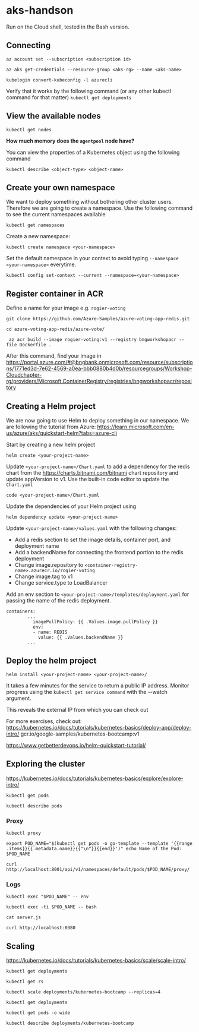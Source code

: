 # aks-handson



Run on the Cloud shell, tested in the Bash version.

## Connecting 

`az account set --subscription <subscription id>`

`az aks get-credentials --resource-group <aks-rg> --name <aks-name>`

`kubelogin convert-kubeconfig -l azurecli`

Verify that it works by the following command (or any other kubectl command for that matter)
`kubectl get deployments`

## View the available nodes

`kubectl get nodes`

**How much memory does the `agentpool` node have?**

You can view the properties of a Kubernetes object using the following command

`kubectl describe <object-type> <object-name>`

## Create your own namespace
We want to deploy something without bothering other cluster users. Therefore we are going to create a namespace. Use the following command to see the current namespaces available

`kubectl get namespaces`

Create a new namespace:

`kubectl create namespace <your-namespace>`

Set the default namespace in your context to avoid typing `--namespace <your-namespace>` everytime.

`kubectl config set-context --current --namespace=<your-namespace>`

## Register container in ACR

Define a name for your image e.g. `rogier-voting`

`git clone https://github.com/Azure-Samples/azure-voting-app-redis.git`

`cd azure-voting-app-redis/azure-vote/`


` az acr build --image rogier-voting:v1 --registry bngworkshopacr --file Dockerfile .`

After this command, find your image in https://portal.azure.com/#@bngbank.onmicrosoft.com/resource/subscriptions/1771ed3d-7e62-4569-a0ea-bbb0880b4d0b/resourcegroups/Workshop-Cloudchapter-rg/providers/Microsoft.ContainerRegistry/registries/bngworkshopacr/repository

## Creating a Helm project
We are now going to use Helm to deploy something in our namespace. We are following the tutorial from Azure: https://learn.microsoft.com/en-us/azure/aks/quickstart-helm?tabs=azure-cli

Start by creating a new helm project

`helm create <your-project-name>`

Update `<your-project-name>/Chart.yaml` to add a dependency for the redis chart from the https://charts.bitnami.com/bitnami chart repository and update appVersion to v1. Use the built-in code editor to update the `Chart.yaml`
  
`code <your-project-name>/Chart.yaml `
  
Update the dependencies of your Helm project using
  
`helm dependency update <your-project-name>`
  
Update `<your-project-name>/values.yaml` with the following changes:
- Add a redis section to set the image details, container port, and deployment name
- Add a backendName for connecting the frontend portion to the redis deployment
- Change image.repository to `<container-registry-name>.azurecr.io/rogier-voting`
- Change image.tag to v1
- Change service.type to LoadBalancer
 
Add an env section to `<your-project-name>/templates/deployment.yaml` for passing the name of the redis deployment.

```
containers:
        ...
          imagePullPolicy: {{ .Values.image.pullPolicy }}
          env:
          - name: REDIS
            value: {{ .Values.backendName }}
        ...
```

## Deploy the helm project

`helm install <your-project-name> <your-project-name>/`

It takes a few minutes for the service to return a public IP address. Monitor progress using the `kubectl get service command` with the --watch argument.

This reveals the external IP from which you can check out 
  
For more exercises, check out:
https://kubernetes.io/docs/tutorials/kubernetes-basics/deploy-app/deploy-intro/
gcr.io/google-samples/kubernetes-bootcamp:v1

https://www.getbetterdevops.io/helm-quickstart-tutorial/


## Exploring the cluster

https://kubernetes.io/docs/tutorials/kubernetes-basics/explore/explore-intro/

`kubectl get pods`

`kubectl describe pods`

### Proxy
`kubectl proxy`

`export POD_NAME="$(kubectl get pods -o go-template --template '{{range .items}}{{.metadata.name}}{{"\n"}}{{end}}')"
echo Name of the Pod: $POD_NAME`


`curl http://localhost:8001/api/v1/namespaces/default/pods/$POD_NAME/proxy/`

### Logs

`kubectl exec "$POD_NAME" -- env`

`kubectl exec -ti $POD_NAME -- bash`

`cat server.js`

`curl http://localhost:8080`

## Scaling
https://kubernetes.io/docs/tutorials/kubernetes-basics/scale/scale-intro/

`kubectl get deployments`


`kubectl get rs`

`kubectl scale deployments/kubernetes-bootcamp --replicas=4`

`kubectl get deployments`


`kubectl get pods -o wide`

`kubectl describe deployments/kubernetes-bootcamp`
